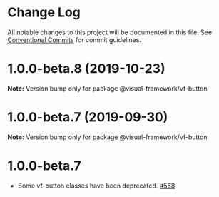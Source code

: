 # Change Log

All notable changes to this project will be documented in this file.
See [Conventional Commits](https://conventionalcommits.org) for commit guidelines.

# 1.0.0-beta.8 (2019-10-23)

**Note:** Version bump only for package @visual-framework/vf-button





# 1.0.0-beta.7 (2019-09-30)

**Note:** Version bump only for package @visual-framework/vf-button





# 1.0.0-beta.7

- Some vf-button classes have been deprecated. [#568](https://github.com/visual-framework/vf-core/pull/568)
